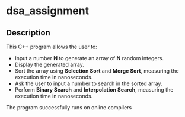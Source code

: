 # dsa_assignment
## Description
This C++ program allows the user to:
- Input a number **N** to generate an array of **N** random integers.
- Display the generated array.
- Sort the array using **Selection Sort** and **Merge Sort**, measuring the execution time in nanoseconds.
- Ask the user to input a number to search in the sorted array.
- Perform **Binary Search** and **Interpolation Search**, measuring the execution time in nanoseconds.
  
The program successfully runs on online compilers
